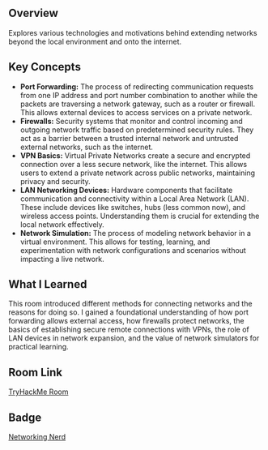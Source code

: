 ## Overview
Explores various technologies and motivations behind extending networks beyond the local environment and onto the internet.

## Key Concepts
- **Port Forwarding:** The process of redirecting communication requests from one IP address and port number combination to another while the packets are traversing a network gateway, such as a router or firewall. This allows external devices to access services on a private network.
- **Firewalls:** Security systems that monitor and control incoming and outgoing network traffic based on predetermined security rules. They act as a barrier between a trusted internal network and untrusted external networks, such as the internet.
- **VPN Basics:** Virtual Private Networks create a secure and encrypted connection over a less secure network, like the internet. This allows users to extend a private network across public networks, maintaining privacy and security.
- **LAN Networking Devices:** Hardware components that facilitate communication and connectivity within a Local Area Network (LAN). These include devices like switches, hubs (less common now), and wireless access points. Understanding them is crucial for extending the local network effectively.
- **Network Simulation:** The process of modeling network behavior in a virtual environment. This allows for testing, learning, and experimentation with network configurations and scenarios without impacting a live network.

## What I Learned
This room introduced different methods for connecting networks and the reasons for doing so. I gained a foundational understanding of how port forwarding allows external access, how firewalls protect networks, the basics of establishing secure remote connections with VPNs, the role of LAN devices in network expansion, and the value of network simulators for practical learning.

## Room Link
[TryHackMe Room](https://tryhackme.com/room/extendingyournetwork)

## Badge
[Networking Nerd](https://tryhackme.com/franz.cabigas/badges/network-fundamentals)
